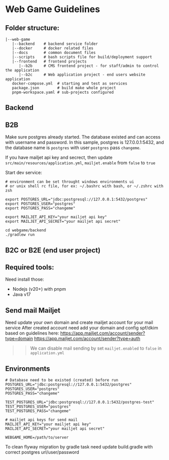 # Web Game Guidelines

## Folder structure:
```
|--web-game
   |--backend    # backend service folder
   |--docker     # docker related files
   |--docs       # common document files
   |--scripts    # bash scripts file for build/deployment support
   |--frontend   # frontend projects
      |--b2b     # CMS frontend project - for staff/admin to control the application
      |--b2c     # Web application project - end users website application
   docker-compose.yml  # starting and test as services
   package.json        # build make whole project
   pnpm-workspace.yaml # sub-projects configured
```

## Backend


## B2B

Make sure postgres already started. The database existed and can access with username and password. In this sample, postgres is 127.0.0.1:5432, and the database name is `postgres` with user `postgres` pass `changeme`.

If you have mailjet api key and secrect, then update `src/main/resources/application.yml`, `mailjet.enable` from `false` to `true`

Start dev service:

```shell
# environment can be set throught windows environments ui
# or unix shell rc file, for ex: ~/.bashrc with bash, or ~/.zshrc with zsh

export POSTGRES_URL="jdbc:postgresql://127.0.0.1:5432/postgres"
export POSTGRES_USER="postgres"
export POSTGRES_PASS="changeme"

export MAILJET_API_KEY="your mailjet api key"
export MAILJET_API_SECRET="your mailjet api secret"

cd webgame/backend
./gradlew run
```


## B2C or B2E (end user project)

## Required tools:
Need install those:
- Nodejs (v20+) with pnpm
- Java v17

## Send mail Mailjet
Need update your own domain and create mailjet account for your mail service
After created account need add your domain and config spf/dkim based on guidelines here:
https://app.mailjet.com/account/sender?type=domain
https://app.mailjet.com/account/sender?type=auth

>> We can disable mail sending by set `mailjet.enabled` to `false` in `application.yml`

## Environments

```shell
# Database need to be existed (created) before run
POSTGRES_URL="jdbc:postgresql://127.0.0.1:5432/postgres"
POSTGRES_USER="postgres"
POSTGRES_PASS="changeme"

TEST_POSTGRES_URL="jdbc:postgresql://127.0.0.1:5432/postgres-test"
TEST_POSTGRES_USER="postgres"
TEST_POSTGRES_PASS="changeme"

# mailjet api keys for send mail
MAILJET_API_KEY="your mailjet api key"
MAILJET_API_SECRET="your mailjet api secret"

WEBGAME_HOME=/path/to/server
```
To clean flyway migration by gradle task need update build.gradle with correct postgres url/user/password